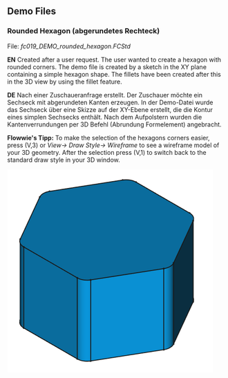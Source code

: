## Demo Files
### Rounded Hexagon (abgerundetes Rechteck)
File: _fc019_DEMO_rounded_hexagon.FCStd_

**EN**
Created after a user request. The user wanted to create a hexagon with rounded corners. The demo file is created by a sketch in the XY plane containing a simple hexagon shape. The fillets have been created after this in the 3D view by using the fillet feature.

**DE**
Nach einer Zuschaueranfrage erstellt. Der Zuschauer möchte ein Sechseck mit abgerundeten Kanten erzeugen. In der Demo-Datei wurde das Sechseck über eine Skizze auf der XY-Ebene erstellt, die die Kontur eines simplen Sechsecks enthält. Nach dem Aufpolstern wurden die Kantenverrundungen per 3D Befehl (Abrundung Formelement) angebracht.

**Flowwie's Tipp:**
To make the selection of the hexagons corners easier, press (V,3) or _View-> Draw Style-> Wireframe_ to see a wireframe model of your 3D geometry. After the selection press (V,1) to switch back to the standard draw style in your 3D window.

![rounded_hexagon_image](https://github.com/Flowwie/flowwie-freecad/blob/master/demo_files/fc019_DEMO_rounded_hexagon_preview.png)
